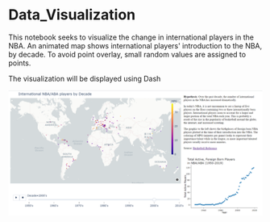 # Data_Visualization
  This notebook seeks to visualize the change in international players in the NBA. An animated map shows international players' introduction to the NBA, by decade. To avoid point overlay, small random values are assigned to points.

The visualization will be displayed using Dash

![img](dash_screenshot.png?raw=true "Preview")
